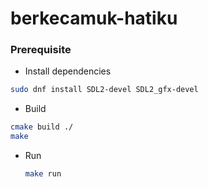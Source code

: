 # berkecamuk-hatiku

### Prerequisite
- Install dependencies
 ```bash
 sudo dnf install SDL2-devel SDL2_gfx-devel
 ```
- Build
 ```bash
 cmake build ./
 make
 ```

- Run
  ```bash
  make run
  ```
  
